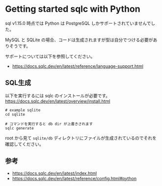 # Getting started sqlc with Python

sql v1.15.0 時点では Python は PostgreSQL しかサポートされていませんでした。

MySQL と SQLite の場合、コードは生成されますが型は自分でつける必要がありそうです。

サポートについては以下を参照してください。
- https://docs.sqlc.dev/en/latest/reference/language-support.html

## SQL生成

以下を実行するには sqlc のインストールが必要です。
https://docs.sqlc.dev/en/latest/overview/install.html

```shell
# example sqlite
cd sqlite

# コマンドを実行すると db dir が上書きされます
sqlc generate
```

root から見て `sqlite/db` ディレクトリにファイルが生成されているのでそれを確認してください。

## 参考

- https://docs.sqlc.dev/en/latest/index.html
- https://docs.sqlc.dev/en/latest/reference/config.html#python
